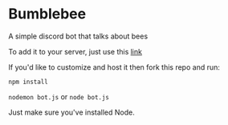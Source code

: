 # Bumblebee
A simple discord bot that talks about bees

To add it to your server, just use this [link](https://discordapp.com/oauth2/authorize?client_id=545813213057515522&scope=bot&permissions=0)

If you'd like to customize and host it then fork this repo and run:

<code>npm install</code>

<code>nodemon bot.js</code> or <code>node bot.js</code>

Just make sure you've installed Node.
